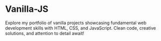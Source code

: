 # Vanilla-JS
Explore my portfolio of vanilla projects showcasing fundamental web development skills with HTML, CSS, and JavaScript. Clean code, creative solutions, and attention to detail await!
